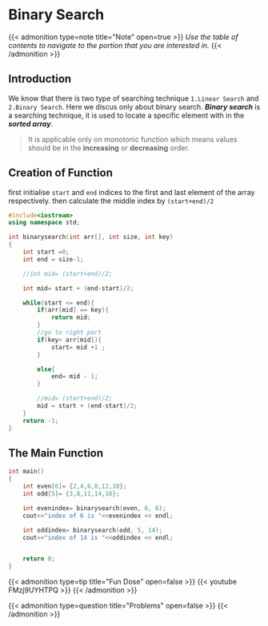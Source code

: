 # Binary Search



<!--more-->

{{< admonition type=note title="Note" open=true >}}
_Use the table of contents to navigate to the portion that you are interested in._
{{< /admonition >}}

## Introduction
We know that there is two type of searching technique `1.Linear Search` and `2.Binary Search`. Here we discus only about binary search.
***Binary search*** is a searching technique, it is used to locate a specific element with in the ***sorted array***. 
>It is applicable only on monotonic function which means values should be in the **increasing** or **decreasing** order.

## Creation of Function 
<!-- The given code snippet implements the binary search algorithm for finding a specific integer key within a sorted integer array 'arr'. It initializes 'start' and 'end' indices to the first and last elements of the array, respectively, and calculates the middle index 'mid'. Inside a while loop that continues as long as the 'start' index is less than or equal to the 'end' index, the code compares the value at index 'mid' with the given 'key'. If 'key' matches the element at 'mid', the function returns 'mid' as the index where 'key' is found. If 'key' is greater than the element at 'mid', the 'start' index is updated to 'mid + 1', effectively narrowing the search range to the right half. If 'key' is smaller, the 'end' index is updated to 'mid - 1', narrowing the search range to the left half. After each update to 'start' or 'end', 'mid' is recalculated as the average of 'start' and 'end'. If the loop concludes without finding 'key', the function returns -1 to indicate that the key is not present in the array. This binary search algorithm's efficiency lies in its ability to halve the search range with each iteration, resulting in a time complexity of O(log n), making it efficient for searching in large sorted arrays. -->


first initialise `start` and `end` indices to the first and last element of the array respectively. then calculate the middle index by `(start+end)/2`
```c++
#include<iostream> 
using namespace std;

int binarysearch(int arr[], int size, int key)
{
    int start =0;
    int end = size-1;

    //int mid= (start+end)/2;

    int mid= start + (end-start)/2;

    while(start <= end){
        if(arr[mid] == key){
            return mid;
        }
        //go to right part
        if(key> arr[mid]){
            start= mid +1 ;
        }

        else{
            end= mid - 1;
        }

        //mid= (start+end)/2;
        mid = start + (end-start)/2;
    }
    return -1;
}
```

## The Main Function
```c++
int main()
{
    int even[6]= {2,4,6,8,12,18};
    int odd[5]= {3,8,11,14,16};

    int evenindex= binarysearch(even, 6, 6);
    cout<<"index of 6 is "<<evenindex << endl;

    int oddindex= binarysearch(odd, 5, 14);
    cout<<"index of 14 is "<<oddindex << endl;


    return 0;
}
```

{{< admonition type=tip title="Fun Dose" open=false >}}
{{< youtube FMzj9UYHTPQ >}}
{{< /admonition >}}


{{< admonition type=question title="Problems" open=false >}}
{{< /admonition >}}
